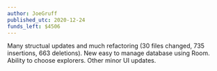 ```yaml
---
author: JoeGruff
published_utc: 2020-12-24
funds_left: $4506
---
```


Many structual updates and much refactoring (30 files changed, 735 insertions, 663 deletions). New easy to manage database using Room. Ability to choose explorers. Other minor UI updates.
